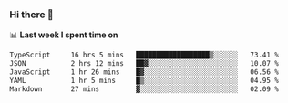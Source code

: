 ### Hi there 👋

<!--
**DBvc/DBvc** is a ✨ _special_ ✨ repository because its `README.md` (this file) appears on your GitHub profile.

Here are some ideas to get you started:

- 🔭 I’m currently working on ...
- 🌱 I’m currently learning ...
- 👯 I’m looking to collaborate on ...
- 🤔 I’m looking for help with ...
- 💬 Ask me about ...
- 📫 How to reach me: ...
- 😄 Pronouns: ...
- ⚡ Fun fact: ...
-->

📊 **Last week I spent time on**
<!--START_SECTION:waka-->

```txt
TypeScript     16 hrs 5 mins   ██████████████████▒░░░░░░   73.41 %
JSON           2 hrs 12 mins   ██▓░░░░░░░░░░░░░░░░░░░░░░   10.07 %
JavaScript     1 hr 26 mins    █▓░░░░░░░░░░░░░░░░░░░░░░░   06.56 %
YAML           1 hr 5 mins     █▒░░░░░░░░░░░░░░░░░░░░░░░   04.95 %
Markdown       27 mins         ▓░░░░░░░░░░░░░░░░░░░░░░░░   02.09 %
```

<!--END_SECTION:waka-->
